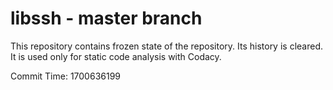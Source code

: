 # libssh - master branch

This repository contains frozen state of the repository.
Its history is cleared. It is used only for static code
analysis with Codacy.

Commit Time: 1700636199